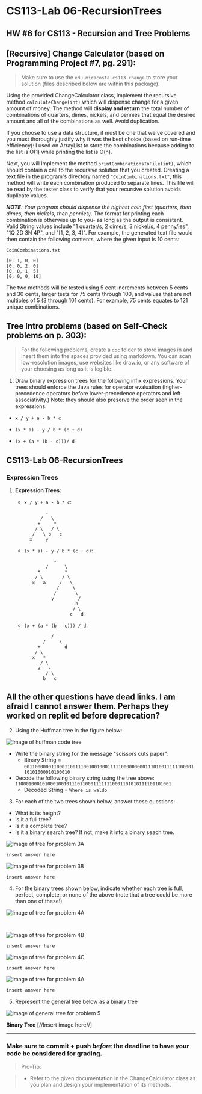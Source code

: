 # CS113-Lab 06-RecursionTrees
## HW #6 for CS113 - Recursion and Tree Problems



## [Recursive] Change Calculator (based on Programming Project #7, pg. 291):

>Make sure to use the `edu.miracosta.cs113.change` to store your solution (files described below are within this package).

Using the provided ChangeCalculator class, implement the recursive method `calculateChange(int)` which will dispense change for a given amount of money. The method will **display and return** the total number of combinations of quarters, dimes, nickels, and pennies that equal the desired amount and all of the combinations as well. Avoid duplication.

If you choose to use a data structure, it must be one that we've covered and you must thoroughly justify why it was the best choice (based on run-time efficiency): I used on ArrayList to store the combinations because adding to the list is O(1) while printing the list is O(n).

Next, you will implement the method `printCombinationsToFile(int)`, which should contain a call to the recursive solution that you created. Creating a text file in the program's directory named `"CoinCombinations.txt"`, this method will write each combination produced to separate lines. This file will be read by the tester class to verify that your recursive solution avoids duplicate values.

**_NOTE:_** _Your program should dispense the highest coin first (quarters, then dimes, then nickels, then pennies)._ The format for printing each combination is otherwise up to you- as long as the output is consistent. Valid String values include "1 quarter/s, 2 dime/s, 3 nickel/s, 4 penny/ies", "1Q 2D 3N 4P", and "[1, 2, 3, 4]". For example, the generated text file would then contain the following contents, where the given input is 10 cents:

`CoinCombinations.txt`

```
[0, 1, 0, 0]
[0, 0, 2, 0]
[0, 0, 1, 5]
[0, 0, 0, 10]
```

The two methods will be tested using 5 cent increments between 5 cents and 30 cents, larger tests for 75 cents through 100, and values that are not multiples of 5 (3 through 101 cents). For example, 75 cents equates to 121 unique combinations.

## Tree Intro problems (based on Self-Check problems on p. 303):

>For the following problems, create a `doc` folder to store images in and insert them into the spaces provided using markdown.  You can scan low-resolution images, use websites like draw.io, or any software of your choosing as long as it is legible.

1. Draw binary expression trees for the following infix expressions.  Your trees should enforce the Java rules for operator evaluation (higher-precedence operators before lower-precedence operators and left associativity.) Note: they should also preserve the order seen in the expressions.
  - `x / y + a - b * c`



  - `(x * a) - y / b * (c + d)`


  
  - `(x + (a * (b - c)))/ d`

  ## CS113-Lab 06-RecursionTrees

### Expression Trees

1. **Expression Trees**:
    - `x / y + a - b * c`:
      ```
              -
            /   \
           +     *
          / \   / \
         /   \ b   c
        x     y
      ```

    - `(x * a) - y / b * (c + d)`:
      ```
                 -
              /      \
           *         *
          / \       / \
         x   a     /   \
                  /     \
                 /       \
                y         /
                         b
                        / \
                       c   d
      ```

    - `(x + (a * (b - c))) / d`:
      ```
                /
             /     \
           +         d
          / \
         x   *
            / \
           a   -
              / \
             b   c
      ```
## All the other questions have dead links. I am afraid I cannot answer them. Perhaps they worked on replit ed before deprecation?

  
2. Using the Huffman tree in the figure below:

![Image of huffman code tree](doc/problemImages/huffman.png)

  - Write the binary string for the message "scissors cuts paper":
    - Binary String = `00110000001100011001110010010001111100000000011101001111110000110101000010100010`
  - Decode the following binary string using the tree above:
  `1100010001010001001011101100011111110001101010111101101001`
    - Decoded String = `Where is waldo`

3. For each of the two trees shown below, answer these questions:
- What is its height?
- Is it a full tree?
- Is it a complete tree?
- Is it a binary search tree? If not, make it into a binary seach tree.

![Image of tree for problem 3A](doc/problemImages/problem3A.png)

` insert answer here `


![Image of tree for problem 3B](doc/problemImages/problem3B.png)

` insert answer here `

4. For the binary trees shown below, indicate whether each tree is full, perfect, complete, or none of the above (note that a tree could be more than one of these!)

![Image of tree for problem 4A](doc/problemImages/problem4A.png)

`  `

![Image of tree for problem 4B](doc/problemImages/problem4B.png)

` insert answer here `

![Image of tree for problem 4C](doc/problemImages/problem4C.png)

` insert answer here `

![Image of tree for problem 4A](doc/problemImages/huffman.png)

` insert answer here `

5. Represent the general tree below as a binary tree

![Image of general tree for problem 5](doc/problemImages/problem5-general.png)

**Binary Tree**
[//Insert image here//]


----------

### Make sure to commit + push *before* the deadline to have your code be considered for grading.

>Pro-Tip:

>- Refer to the given documentation in the ChangeCalculator class as you plan and design your implementation of its methods.
  